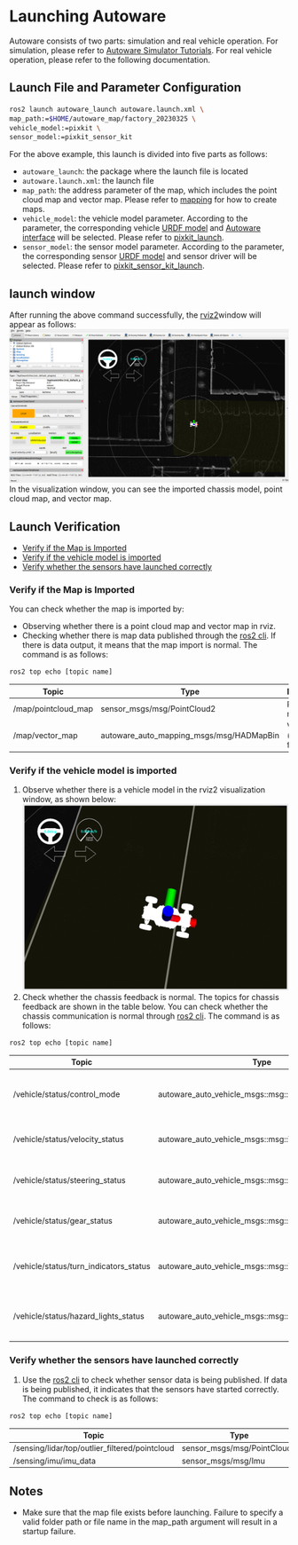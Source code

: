 # Launching Autoware

Autoware consists of two parts: simulation and real vehicle operation. For simulation, please refer to [Autoware Simulator Tutorials](https://autowarefoundation.github.io/autoware-documentation/main/tutorials/). For real vehicle operation, please refer to the following documentation.

## Launch File and Parameter Configuration

```bash
ros2 launch autoware_launch autoware.launch.xml \
map_path:=$HOME/autoware_map/factory_20230325 \
vehicle_model:=pixkit \
sensor_model:=pixkit_sensor_kit
```

For the above example, this launch is divided into five parts as follows:

- `autoware_launch`: the package where the launch file is located
- `autoware.launch.xml`: the launch file
- `map_path`: the address parameter of the map, which includes the point cloud map and vector map. Please refer to [mapping](../mapping/index.md) for how to create maps.
- `vehicle_model`: the vehicle model parameter. According to the parameter, the corresponding vehicle [URDF model](https://docs.ros.org/en/humble/Tutorials/Intermediate/URDF/URDF-Main.html) and [Autoware interface]((https://github.com/pixmoving-moveit/pix_driver)) will be selected. Please refer to [pixkit_launch](https://github.com/pixmoving-moveit/pixkit_launch).
- `sensor_model`: the sensor model parameter. According to the parameter, the corresponding sensor [URDF model](https://docs.ros.org/en/humble/Tutorials/Intermediate/URDF/URDF-Main.html) and sensor driver will be selected. Please refer to [pixkit_sensor_kit_launch](https://github.com/pixmoving-moveit/pixkit_sensor_kit_launch).

## launch window
After running the above command successfully, the [rviz2](https://github.com/ros2/rviz)window will appear as follows:
![pix](./images/launch.png)
In the visualization window, you can see the imported chassis model, point cloud map, and vector map.

## Launch Verification
- [Verify if the Map is Imported](#verify-if-the-map-is-imported)
- [Verify if the vehicle model is imported](#verify-if-the-vehicle-model-is-imported)
- [Verify whether the sensors have launched correctly](#verify-whether-the-sensors-have-launched-correctly)

### Verify if the Map is Imported
You can check whether the map is imported by:
- Observing whether there is a point cloud map and vector map in rviz.
- Checking whether there is map data published through the [ros2 cli](https://docs.ros.org/en/foxy/Tutorials/Beginner-CLI-Tools.html). If there is data output, it means that the map import is normal. The command is as follows: 
``` bash
ros2 top echo [topic name]
```

| **Topic** | **Type** | **Description** |
|------| ------ | ------ |
| /map/pointcloud_map | sensor_msgs/msg/PointCloud2 | Pointcloud map |
| /map/vector_map | autoware_auto_mapping_msgs/msg/HADMapBin | Vector map (lanelet2 format) |

### Verify if the vehicle model is imported
1. Observe whether there is a vehicle model in the rviz2 visualization window, as shown below:
![vehicle_model](./images/vehicle_model.png)
2. Check whether the chassis feedback is normal. The topics for chassis feedback are shown in the table below. You can check whether the chassis communication is normal through [ros2 cli](https://docs.ros.org/en/foxy/Tutorials/Beginner-CLI-Tools.html). The command is as follows: 
``` bash
ros2 top echo [topic name]
```

| **Topic** | **Type** | **Description** |
| ------ | ------ | ----------- |
| /vehicle/status/control_mode | autoware_auto_vehicle_msgs::msg::ControlModeReport | Feedback on the chassis control mode |
| /vehicle/status/velocity_status | autoware_auto_vehicle_msgs::msg::VelocityReport | Feedback on the chassis velocity |
| /vehicle/status/steering_status | autoware_auto_vehicle_msgs::msg::SteeringReport | Feedback on the chassis steering |
| /vehicle/status/gear_status | autoware_auto_vehicle_msgs::msg::GearReport | Feedback on the chassis gear |
| /vehicle/status/turn_indicators_status | autoware_auto_vehicle_msgs::msg::TurnIndicatorsReport | Feedback on the chassis turn indicators |
| /vehicle/status/hazard_lights_status | autoware_auto_vehicle_msgs::msg::HazardLightsReport | Feedback on the chassis hazard lights |

### Verify whether the sensors have launched correctly
1. Use the [ros2 cli](https://docs.ros.org/en/foxy/Tutorials/Beginner-CLI-Tools.html) to check whether sensor data is being published. If data is being published, it indicates that the sensors have started correctly. The command to check is as follows:
``` bash
ros2 top echo [topic name]
```

| **Topic** | **Type** | **Description** |
| ------ | ------ | ----------- |
| /sensing/lidar/top/outlier_filtered/pointcloud | sensor_msgs/msg/PointCloud2 | LiDAR data |
| /sensing/imu/imu_data | sensor_msgs/msg/Imu | IMU data |


## Notes

- Make sure that the map file exists before launching. Failure to specify a valid folder path or file name in the map_path argument will result in a startup failure.
